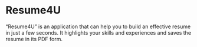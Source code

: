# Resume4U
“Resume4U” is an application that can help you to build an effective resume in just a few seconds. It highlights your skills and experiences and saves the resume in its PDF form.
